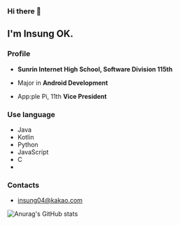 ### Hi there 👋 


## I'm Insung OK.




### Profile

* __Sunrin Internet High School, Software Division 115th__

* Major in __Android Development__

* App:ple Pi, 11th __Vice President__

### Use language

* Java
* Kotlin
* Python
* JavaScript
* C
* 

### Contacts

* insung04@kakao.com

![Anurag's GitHub stats](https://github-readme-stats.vercel.app/api?username=inseong04&count_private=true&hide=stars,prs)

